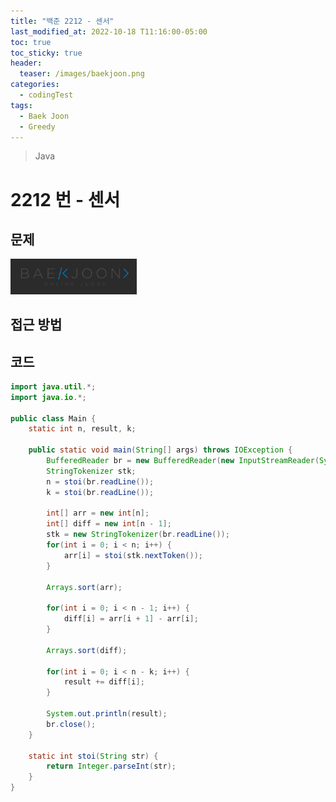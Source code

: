 ```yaml
---
title: "백준 2212 - 센서"
last_modified_at: 2022-10-18 T11:16:00-05:00
toc: true
toc_sticky: true
header:
  teaser: /images/baekjoon.png
categories:
  - codingTest
tags:
  - Baek Joon
  - Greedy
---
```


> Java

# 2212 번 - 센서

## 문제

[<img src="/images/baekjoon.png" width="40%" height="40%">](https://www.acmicpc.net/problem/2212)

## 접근 방법

## 코드

```java
import java.util.*;
import java.io.*;

public class Main {
	static int n, result, k;

	public static void main(String[] args) throws IOException {
		BufferedReader br = new BufferedReader(new InputStreamReader(System.in));
    	StringTokenizer stk;
    	n = stoi(br.readLine());
    	k = stoi(br.readLine());

    	int[] arr = new int[n];
    	int[] diff = new int[n - 1];
    	stk = new StringTokenizer(br.readLine());
    	for(int i = 0; i < n; i++) {
    		arr[i] = stoi(stk.nextToken());
    	}

    	Arrays.sort(arr);

    	for(int i = 0; i < n - 1; i++) {
    		diff[i] = arr[i + 1] - arr[i];
    	}

    	Arrays.sort(diff);

    	for(int i = 0; i < n - k; i++) {
    		result += diff[i];
    	}

    	System.out.println(result);
    	br.close();
	}

	static int stoi(String str) {
    	return Integer.parseInt(str);
    }
}
```

